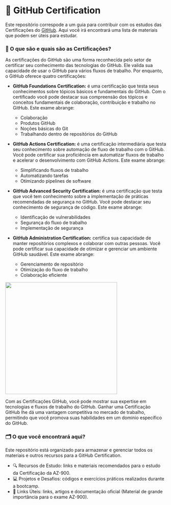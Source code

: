 # 🐙 GitHub Certification

Este repositório correspode a um guia para contribuir com os estudos das Certificações do [GitHub](https://github.com/). Aqui você irá encontrará uma lista de materiais que podem ser úteis para estudar.

### 📝 O que são e quais são as Certificações?

As certificações do GitHub são uma forma reconhecida pelo setor de certificar seu conhecimento das tecnologias do GitHub. Ele valida sua capacidade de usar o GitHub para vários fluxos de trabalho. Por enquanto, o GitHub oferece quatro certificações:
- <b>GitHub Foundations Certification:</b> é uma certificação que testa seus conhecimentos sobre tópicos básicos e fundamentais do GitHub. Com o certificado você pode destacar sua compreensão dos tópicos e conceitos fundamentais de colaboração, contribuição e trabalho no GitHub. Este exame abrange:
    - Colaboração
    - Produtos GitHub
    - Noções básicas do Git
    - Trabalhando dentro de repositórios do GitHub

- <b>GitHub Actions Certification:</b> é uma certificação intermediária que testa seu conhecimento sobre automação de fluxo de trabalho com o GitHub. Você pode certificar sua proficiência em automatizar fluxos de trabalho e acelerar o desenvolvimento com GitHub Actions. Este exame abrange:
    - Simplificando fluxos de trabalho
    - Automatizando tarefas
    - Otimizando pipelines de software

- <b>GitHub Advanced Security Certification:</b> é uma certificação que testa que você tem conhecimento sobre a implementação de práticas recomendadas de segurança no GitHub. Você pode destacar seu conhecimento de segurança de código. Este exame abrange:
    - Identificação de vulnerabilidades
    - Segurança do fluxo de trabalho
    - Implementação de segurança

- <b>GitHub Administration Certification:</b> certifica sua capacidade de manter repositórios complexos e colaborar com outras pessoas. Você pode certificar sua capacidade de otimizar e gerenciar um ambiente GitHub saudável. Este exame abrange:
    - Gerenciamento de repositório
    - Otimização do fluxo de trabalho
    - Colaboração eficiente

<img src="rhayssakramer/github-certification/img/img1.png" width="350">

Com as Certificações GitHub, você pode mostrar sua expertise em tecnologias e fluxos de trabalho do GitHub. Ganhar uma Certificação GitHub lhe dá uma vantagem competitiva no mercado de trabalho, permitindo que você promova suas habilidades em um domínio específico do GitHub.

### 🗂️ O que você encontrará aqui?
Este repositório está organizado para armazenar e gerenciar todos os materiais e outros recursos para a GitHub Certification.

- 🔍 Recursos de Estudo: links e materiais recomendados para o estudo da Certificação da AZ-900.
- 💻 Projetos e Desafios: códigos e exercícios práticos realizados durante a bootcamp.
- 🔗 Links Úteis: links, artigos e documentação oficial (Material de grande importância para o exame AZ-900).
